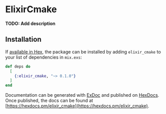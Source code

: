 # ElixirCmake

**TODO: Add description**

## Installation

If [available in Hex](https://hex.pm/docs/publish), the package can be installed
by adding `elixir_cmake` to your list of dependencies in `mix.exs`:

```elixir
def deps do
  [
    {:elixir_cmake, "~> 0.1.0"}
  ]
end
```

Documentation can be generated with [ExDoc](https://github.com/elixir-lang/ex_doc)
and published on [HexDocs](https://hexdocs.pm). Once published, the docs can
be found at [https://hexdocs.pm/elixir_cmake](https://hexdocs.pm/elixir_cmake).

